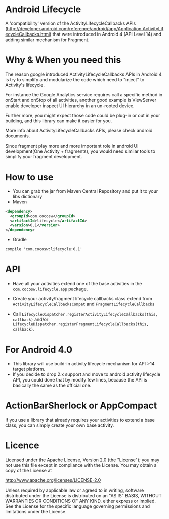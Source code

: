 Android Lifecycle
=============

A 'compatibility' version of the ActivityLifecycleCallbacks APIs (http://developer.android.com/reference/android/app/Application.ActivityLifecycleCallbacks.html)
that were introduced in Android 4 (API Level 14) and adding similar mechanism for Fragment.

Why & When you need this
=============

The reason google introduced ActivityLifecycleCallbacks APIs in Android 4 is try to simplify and modularize the code which need to "inject" to Activity's lifecycle.

For instance the Google Analytics service requires call a specific method in onStart and onStop of all activities, another good example is ViewServer enable developer inspect UI hierarchy in an un-rooted device.

Further more, you might expect those code could be plug-in or out in your building, and this library can make it easier for you.

More info about ActivityLifecycleCallbacks APIs, please check android documents.

Since fragment play more and more important role in android UI development(One Activity + fragments), you would need similar tools to simplify your fragment development.

How to use
=============

- You can grab the jar from Maven Central Repository and put it to your libs dictionary
- Maven
```xml
<dependency>
  <groupId>com.cocosw</groupId>
  <artifactId>lifecycle</artifactId>
  <version>0.1</version>
</dependency>
```
- Gradle
```xml
compile 'com.cocosw:lifecycle:0.1'
```

API
============

- Have all your activities extend one of the base activities in the `com.cocosw.lifecycle.app` package.

- Create your activity/fragment lifecycle callbacks class extend from `ActivityLifecycleCallbacksCompat` and `FragmentLifecycleCallbacks`

- Call `LifecycleDispatcher.registerActivityLifecycleCallbacks(this, callback)` and/or `LifecycleDispatcher.registerFragmentLifecycleCallbacks(this, callback)`.


For Android 4.0
============

- This library will use build-in activity lifecycle mechanism for API >14 target platform.
- If you decide to drop 2.x support and move to android activity lifecycle API, you could done that by modify few lines, because the API is basically the same as the official one.


ActionBarSherlock or AppCompact
============

If you use a library that already requires your activities to extend a base class, you can simply create your own base activity.

Licence
============

Licensed under the Apache License, Version 2.0 (the "License");
you may not use this file except in compliance with the License.
You may obtain a copy of the License at

http://www.apache.org/licenses/LICENSE-2.0

Unless required by applicable law or agreed to in writing, software
distributed under the License is distributed on an "AS IS" BASIS,
WITHOUT WARRANTIES OR CONDITIONS OF ANY KIND, either express or implied.
See the License for the specific language governing permissions and
limitations under the License.